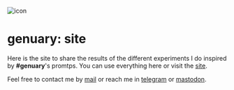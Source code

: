 ![icon](https://azarte.gitlab.io/genuary/assets/img/logo_64.png)

# genuary: site

Here is the site to share the results of the different experiments I do inspired by **#genuary**'s promtps.
You can use everything here or visit the [site]("https://azarte.gitlab.io/genuary").  

Feel free to contact me by [mail](mailto:rodrigovalla@protonmail.ch) or reach me in
[telegram](https://t.me/rvalla) or [mastodon](https://fosstodon.org/@rvalla).
